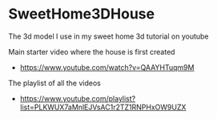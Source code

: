 # SweetHome3DHouse
The 3d model I use in my sweet home 3d tutorial on youtube


Main starter video where the house is first created
- https://www.youtube.com/watch?v=QAAYHTuqm9M


The playlist of all the videos
- https://www.youtube.com/playlist?list=PLKWUX7aMnlEJVsAC1r2TZ1RNPHxOW9UZX



